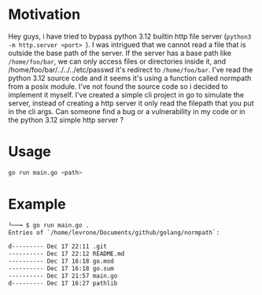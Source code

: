 # Motivation

Hey guys, i have tried to bypass python 3.12 builtin http file server (`python3 -m http.server <port> `).
I was intrigued that we cannot read a file that is outside the base path of the server. 
If the server has a base path like `/home/foo/bar`, we can only access files or directories inside it, and /home/foo/bar/../../../etc/passwd it's redirect to `/home/foo/bar`.
I've read the python 3.12 source code and it seems it's using a function called normpath from a posix module. 
I've not found the source code so i decided to implement it myself. 
I've created a simple cli project in go to simulate the server, instead of creating a http server it only read the filepath that you put in the cli args. 
Can someone find a bug or a vulnerability in my code or in the python 3.12 simple http server ?


# Usage

```bash
go run main.go <path>
```

# Example

```bash
└──╼ $ go run main.go .
Entries of `/home/levrone/Documents/github/golang/normpath`: 

d--------- Dec 17 22:11 .git
---------- Dec 17 22:12 README.md
---------- Dec 17 16:18 go.mod
---------- Dec 17 16:18 go.sum
---------- Dec 17 21:57 main.go
d--------- Dec 17 16:27 pathlib
```

